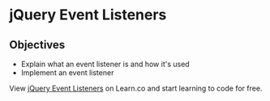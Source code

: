 # jQuery Event Listeners

## Objectives
+ Explain what an event listener is and how it's used
+ Implement an event listener
<p data-visibility='hidden'>View <a href='https://learn.co/lessons/js-jquery-event-listeners-readme' title='jQuery Event Listeners'>jQuery Event Listeners</a> on Learn.co and start learning to code for free.</p>

